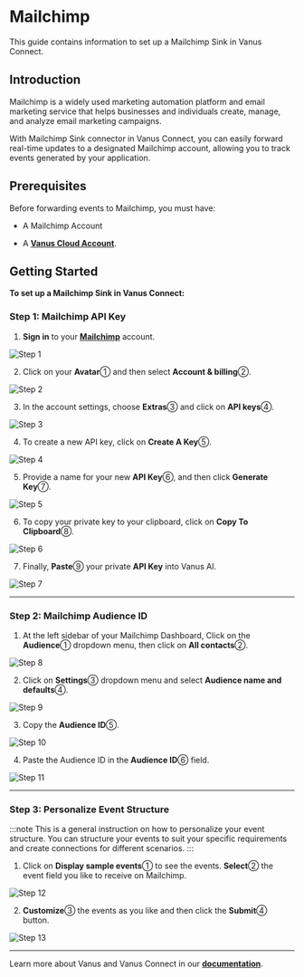# Mailchimp

This guide contains information to set up a Mailchimp Sink in Vanus Connect.

## Introduction

Mailchimp is a widely used marketing automation platform and email marketing service that helps businesses and individuals create, manage, and analyze email marketing campaigns.

With Mailchimp Sink connector in Vanus Connect, you can easily forward real-time updates to a designated Mailchimp account, allowing you to track events generated by your application.

## Prerequisites

Before forwarding events to Mailchimp, you must have:

- A Mailchimp Account

- A [**Vanus Cloud Account**](https://cloud.vanus.ai).

## Getting Started

**To set up a Mailchimp Sink in Vanus Connect:**

### Step 1: Mailchimp API Key

1. **Sign in** to your [**Mailchimp**](https://mailchimp.com) account.
   
![Step 1](images/vanus-connect_mailchimp_api_0.webp)

2. Click on your **Avatar**① and then select **Account & billing**②.
   
![Step 2](images/vanus-connect_mailchimp_api_1.webp)

3. In the account settings, choose **Extras**③ and click on **API keys**④.
   
![Step 3](images/vanus-connect_mailchimp_api_2.webp)

4. To create a new API key, click on **Create A Key**⑤.
   
![Step 4](images/vanus-connect_mailchimp_api_3.webp)

5. Provide a name for your new **API Key**⑥, and then click **Generate Key**⑦.

![Step 5](images/vanus-connect_mailchimp_api_4.webp)

6. To copy your private key to your clipboard, click on **Copy To Clipboard**⑧.
   
![Step 6](images/vanus-connect_mailchimp_api_5.webp)

7. Finally, **Paste**⑨ your private **API Key** into Vanus AI.
   
![Step 7](images/vanus-connect_mailchimp_api_6.webp)

---

### Step 2: Mailchimp Audience ID

1. At the left sidebar of your Mailchimp Dashboard, Click on the **Audience**① dropdown menu, then click on **All contacts**②.

![Step 8](images/vanus-connect_mailchimp_api_7.webp)

2. Click on **Settings**③ dropdown menu and select **Audience name and defaults**④.

![Step 9](images/vanus-connect_mailchimp_api_8.webp)

3. Copy the **Audience ID**⑤.

![Step 10](images/vanus-connect_mailchimp_api_9.webp)

4. Paste the Audience ID in the **Audience ID**⑥ field.

![Step 11](images/vanus-connect_mailchimp_api_10.webp)

---

### Step 3: Personalize Event Structure

:::note
This is a general instruction on how to personalize your event structure. You can structure your events to suit your specific requirements and create connections for different scenarios.
:::

1. Click on **Display sample events**① to see the events. **Select**② the event field you like to receive on Mailchimp.

![Step 12](images/vanus-connect_mailchimp_api_11.webp)

2. **Customize**③ the events as you like and then click the **Submit**④ button.

![Step 13](images/vanus-connect_mailchimp_api_12.webp)

---

Learn more about Vanus and Vanus Connect in our [**documentation**](https://docs.vanus.ai).
